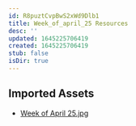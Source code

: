 ```yaml
---
id: R8puztCvpBwS2xWd9Dlb1
title: Week_of_april_25 Resources
desc: ''
updated: 1645225706419
created: 1645225706419
stub: false
isDir: true
---
```

## Imported Assets
- [Week of April 25.jpg](/assets/week-of-april-25-cln0aj7Dje44.jpg)
